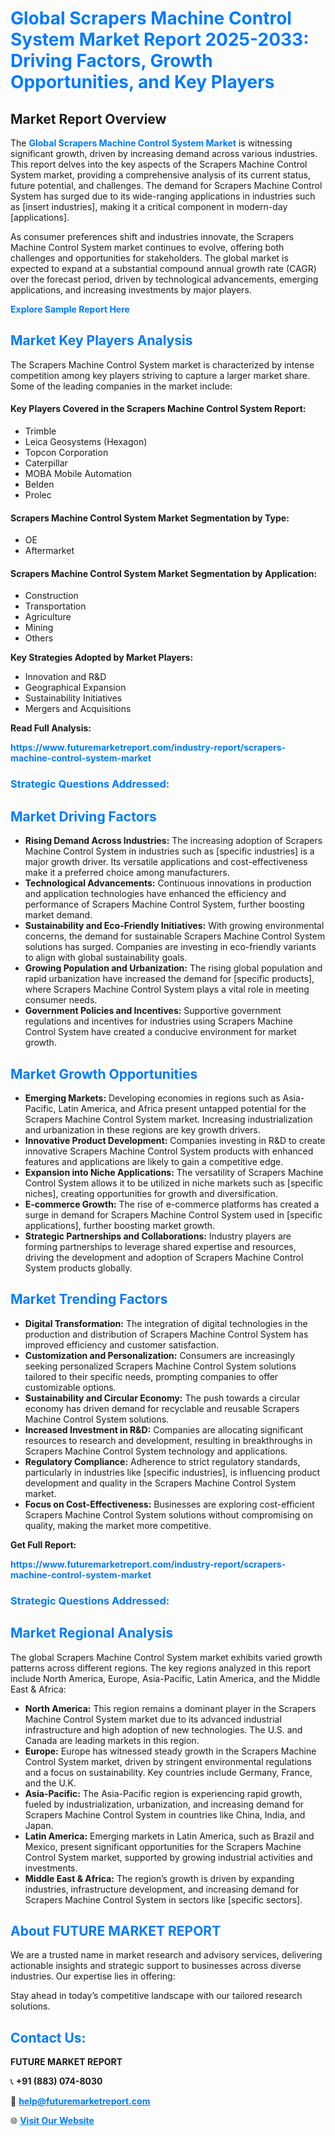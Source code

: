 <h1 style="color: #007BFF;">Global Scrapers Machine Control System Market Report 2025-2033: Driving Factors, Growth Opportunities, and Key Players</h1>

<section id="overview">
<h2>Market Report Overview</h2>
<p>The <a href="https://www.futuremarketreport.com/industry-report/scrapers-machine-control-system-market" style="color: #007BFF; text-decoration: none;"><strong>Global Scrapers Machine Control System Market</strong></a> is witnessing significant growth, driven by increasing demand across various industries. This report delves into the key aspects of the Scrapers Machine Control System market, providing a comprehensive analysis of its current status, future potential, and challenges. The demand for Scrapers Machine Control System has surged due to its wide-ranging applications in industries such as [insert industries], making it a critical component in modern-day [applications].</p>
<p>As consumer preferences shift and industries innovate, the Scrapers Machine Control System market continues to evolve, offering both challenges and opportunities for stakeholders. The global market is expected to expand at a substantial compound annual growth rate (CAGR) over the forecast period, driven by technological advancements, emerging applications, and increasing investments by major players.</p>
</section>

<section id="overview">
<p><a href="https://www.futuremarketreport.com/request-sample/reportId=35718" style="color: #007BFF; text-decoration: none;"><strong>Explore Sample Report Here</strong></a></p>
</section>

<section id="key-players">
<h2 style="color: #007BFF;">Market Key Players Analysis</h2>
<p>The Scrapers Machine Control System market is characterized by intense competition among key players striving to capture a larger market share. Some of the leading companies in the market include:</p>
<h4>Key Players Covered in the Scrapers Machine Control System Report:</h4>
<ul><li>Trimble</li><li>Leica Geosystems (Hexagon)</li><li>Topcon Corporation</li><li>Caterpillar</li><li>MOBA Mobile Automation</li><li>Belden</li><li>Prolec</li></ul>
<h4>Scrapers Machine Control System Market Segmentation by Type:</h4>
<ul><li>OE</li><li>Aftermarket</li></ul>

<h4>Scrapers Machine Control System Market Segmentation by Application:</h4>
<ul><li>Construction</li><li>Transportation</li><li>Agriculture</li><li>Mining</li><li>Others</li></ul>
<p><strong>Key Strategies Adopted by Market Players:</strong></p>
<ul>
<li>Innovation and R&D</li>
<li>Geographical Expansion</li>
<li>Sustainability Initiatives</li>
<li>Mergers and Acquisitions</li>
</ul>
</section>

<section>
<p><strong>Read Full Analysis: </strong></p><a href="https://www.futuremarketreport.com/industry-report/scrapers-machine-control-system-market" style="color: #007BFF; text-decoration: none;"><strong>https://www.futuremarketreport.com/industry-report/scrapers-machine-control-system-market</strong></a>
<h3 style="color: #007BFF;">Strategic Questions Addressed:</h3>
</section>

<section id="driving-factors">
<h2 style="color: #007BFF;">Market Driving Factors</h2>
<ul>
<li><strong>Rising Demand Across Industries:</strong> The increasing adoption of Scrapers Machine Control System in industries such as [specific industries] is a major growth driver. Its versatile applications and cost-effectiveness make it a preferred choice among manufacturers.</li>
<li><strong>Technological Advancements:</strong> Continuous innovations in production and application technologies have enhanced the efficiency and performance of Scrapers Machine Control System, further boosting market demand.</li>
<li><strong>Sustainability and Eco-Friendly Initiatives:</strong> With growing environmental concerns, the demand for sustainable Scrapers Machine Control System solutions has surged. Companies are investing in eco-friendly variants to align with global sustainability goals.</li>
<li><strong>Growing Population and Urbanization:</strong> The rising global population and rapid urbanization have increased the demand for [specific products], where Scrapers Machine Control System plays a vital role in meeting consumer needs.</li>
<li><strong>Government Policies and Incentives:</strong> Supportive government regulations and incentives for industries using Scrapers Machine Control System have created a conducive environment for market growth.</li>
</ul>
</section>

<section id="growth-opportunities">
<h2 style="color: #007BFF;">Market Growth Opportunities</h2>
<ul>
<li><strong>Emerging Markets:</strong> Developing economies in regions such as Asia-Pacific, Latin America, and Africa present untapped potential for the Scrapers Machine Control System market. Increasing industrialization and urbanization in these regions are key growth drivers.</li>
<li><strong>Innovative Product Development:</strong> Companies investing in R&D to create innovative Scrapers Machine Control System products with enhanced features and applications are likely to gain a competitive edge.</li>
<li><strong>Expansion into Niche Applications:</strong> The versatility of Scrapers Machine Control System allows it to be utilized in niche markets such as [specific niches], creating opportunities for growth and diversification.</li>
<li><strong>E-commerce Growth:</strong> The rise of e-commerce platforms has created a surge in demand for Scrapers Machine Control System used in [specific applications], further boosting market growth.</li>
<li><strong>Strategic Partnerships and Collaborations:</strong> Industry players are forming partnerships to leverage shared expertise and resources, driving the development and adoption of Scrapers Machine Control System products globally.</li>
</ul>
</section>

<section id="trending-factors">
<h2 style="color: #007BFF;">Market Trending Factors</h2>
<ul>
<li><strong>Digital Transformation:</strong> The integration of digital technologies in the production and distribution of Scrapers Machine Control System has improved efficiency and customer satisfaction.</li>
<li><strong>Customization and Personalization:</strong> Consumers are increasingly seeking personalized Scrapers Machine Control System solutions tailored to their specific needs, prompting companies to offer customizable options.</li>
<li><strong>Sustainability and Circular Economy:</strong> The push towards a circular economy has driven demand for recyclable and reusable Scrapers Machine Control System solutions.</li>
<li><strong>Increased Investment in R&D:</strong> Companies are allocating significant resources to research and development, resulting in breakthroughs in Scrapers Machine Control System technology and applications.</li>
<li><strong>Regulatory Compliance:</strong> Adherence to strict regulatory standards, particularly in industries like [specific industries], is influencing product development and quality in the Scrapers Machine Control System market.</li>
<li><strong>Focus on Cost-Effectiveness:</strong> Businesses are exploring cost-efficient Scrapers Machine Control System solutions without compromising on quality, making the market more competitive.</li>
</ul>
</section>

<section>
<p><strong>Get Full Report: </strong></p><a href="https://www.futuremarketreport.com/industry-report/scrapers-machine-control-system-market" style="color: #007BFF; text-decoration: none;"><strong>https://www.futuremarketreport.com/industry-report/scrapers-machine-control-system-market</strong></a>
<h3 style="color: #007BFF;">Strategic Questions Addressed:</h3>
</section>


<section id="regional-analysis">
<h2 style="color: #007BFF;">Market Regional Analysis</h2>
<p>The global Scrapers Machine Control System market exhibits varied growth patterns across different regions. The key regions analyzed in this report include North America, Europe, Asia-Pacific, Latin America, and the Middle East & Africa:</p>
<ul>
<li><strong>North America:</strong> This region remains a dominant player in the Scrapers Machine Control System market due to its advanced industrial infrastructure and high adoption of new technologies. The U.S. and Canada are leading markets in this region.</li>
<li><strong>Europe:</strong> Europe has witnessed steady growth in the Scrapers Machine Control System market, driven by stringent environmental regulations and a focus on sustainability. Key countries include Germany, France, and the U.K.</li>
<li><strong>Asia-Pacific:</strong> The Asia-Pacific region is experiencing rapid growth, fueled by industrialization, urbanization, and increasing demand for Scrapers Machine Control System in countries like China, India, and Japan.</li>
<li><strong>Latin America:</strong> Emerging markets in Latin America, such as Brazil and Mexico, present significant opportunities for the Scrapers Machine Control System market, supported by growing industrial activities and investments.</li>
<li><strong>Middle East & Africa:</strong> The region’s growth is driven by expanding industries, infrastructure development, and increasing demand for Scrapers Machine Control System in sectors like [specific sectors].</li>
</ul>
</section>

<footer>
<h2 style="color: #007BFF;">About FUTURE MARKET REPORT</h2>
<p>We are a trusted name in market research and advisory services, delivering actionable insights and strategic support to businesses across diverse industries. Our expertise lies in offering:</p>

<p>Stay ahead in today’s competitive landscape with our tailored research solutions.</p>

<h2 style="color: #007BFF;">Contact Us:</h2>
<p><strong>FUTURE MARKET REPORT</strong></p>
<p>📞 <strong>+91 (883) 074-8030</strong></p>
<p>📧 <strong><a href="mailto:help@futuremarketreport.com" style="color: #007BFF;">help@futuremarketreport.com</a></strong></p>
<p>🌐 <strong><a href="https://www.futuremarketreport.com/" style="color: #007BFF;">Visit Our Website</a></strong></p>
</footer>